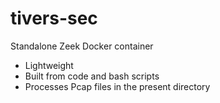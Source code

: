# tivers-sec

Standalone Zeek Docker container
- Lightweight
- Built from code and bash scripts
- Processes Pcap files in the present directory
